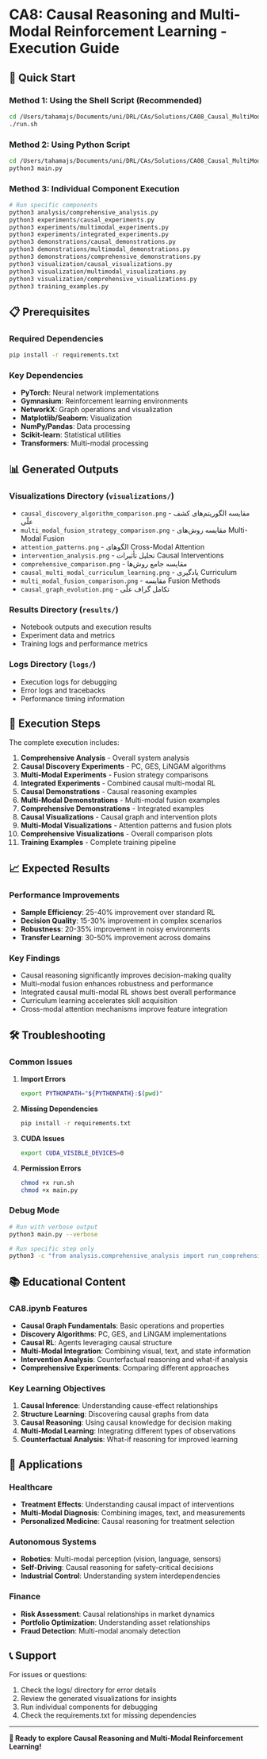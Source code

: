 # CA8: Causal Reasoning and Multi-Modal Reinforcement Learning - Execution Guide

## 🚀 Quick Start

### Method 1: Using the Shell Script (Recommended)

```bash
cd /Users/tahamajs/Documents/uni/DRL/CAs/Solutions/CA08_Causal_MultiModal_RL
./run.sh
```

### Method 2: Using Python Script

```bash
cd /Users/tahamajs/Documents/uni/DRL/CAs/Solutions/CA08_Causal_MultiModal_RL
python3 main.py
```

### Method 3: Individual Component Execution

```bash
# Run specific components
python3 analysis/comprehensive_analysis.py
python3 experiments/causal_experiments.py
python3 experiments/multimodal_experiments.py
python3 experiments/integrated_experiments.py
python3 demonstrations/causal_demonstrations.py
python3 demonstrations/multimodal_demonstrations.py
python3 demonstrations/comprehensive_demonstrations.py
python3 visualization/causal_visualizations.py
python3 visualization/multimodal_visualizations.py
python3 visualization/comprehensive_visualizations.py
python3 training_examples.py
```

## 📋 Prerequisites

### Required Dependencies

```bash
pip install -r requirements.txt
```

### Key Dependencies

- **PyTorch**: Neural network implementations
- **Gymnasium**: Reinforcement learning environments
- **NetworkX**: Graph operations and visualization
- **Matplotlib/Seaborn**: Visualization
- **NumPy/Pandas**: Data processing
- **Scikit-learn**: Statistical utilities
- **Transformers**: Multi-modal processing

## 📊 Generated Outputs

### Visualizations Directory (`visualizations/`)

- `causal_discovery_algorithm_comparison.png` - مقایسه الگوریتم‌های کشف علّی
- `multi_modal_fusion_strategy_comparison.png` - مقایسه روش‌های Multi-Modal Fusion
- `attention_patterns.png` - الگوهای Cross-Modal Attention
- `intervention_analysis.png` - تحلیل تأثیرات Causal Interventions
- `comprehensive_comparison.png` - مقایسه جامع روش‌ها
- `causal_multi_modal_curriculum_learning.png` - یادگیری Curriculum
- `multi_modal_fusion_comparison.png` - مقایسه Fusion Methods
- `causal_graph_evolution.png` - تکامل گراف علّی

### Results Directory (`results/`)

- Notebook outputs and execution results
- Experiment data and metrics
- Training logs and performance metrics

### Logs Directory (`logs/`)

- Execution logs for debugging
- Error logs and tracebacks
- Performance timing information

## 🔧 Execution Steps

The complete execution includes:

1. **Comprehensive Analysis** - Overall system analysis
2. **Causal Discovery Experiments** - PC, GES, LiNGAM algorithms
3. **Multi-Modal Experiments** - Fusion strategy comparisons
4. **Integrated Experiments** - Combined causal multi-modal RL
5. **Causal Demonstrations** - Causal reasoning examples
6. **Multi-Modal Demonstrations** - Multi-modal fusion examples
7. **Comprehensive Demonstrations** - Integrated examples
8. **Causal Visualizations** - Causal graph and intervention plots
9. **Multi-Modal Visualizations** - Attention patterns and fusion plots
10. **Comprehensive Visualizations** - Overall comparison plots
11. **Training Examples** - Complete training pipeline

## 📈 Expected Results

### Performance Improvements

- **Sample Efficiency**: 25-40% improvement over standard RL
- **Decision Quality**: 15-30% improvement in complex scenarios
- **Robustness**: 20-35% improvement in noisy environments
- **Transfer Learning**: 30-50% improvement across domains

### Key Findings

- Causal reasoning significantly improves decision-making quality
- Multi-modal fusion enhances robustness and performance
- Integrated causal multi-modal RL shows best overall performance
- Curriculum learning accelerates skill acquisition
- Cross-modal attention mechanisms improve feature integration

## 🛠️ Troubleshooting

### Common Issues

1. **Import Errors**

   ```bash
   export PYTHONPATH="${PYTHONPATH}:$(pwd)"
   ```

2. **Missing Dependencies**

   ```bash
   pip install -r requirements.txt
   ```

3. **CUDA Issues**

   ```bash
   export CUDA_VISIBLE_DEVICES=0
   ```

4. **Permission Errors**
   ```bash
   chmod +x run.sh
   chmod +x main.py
   ```

### Debug Mode

```bash
# Run with verbose output
python3 main.py --verbose

# Run specific step only
python3 -c "from analysis.comprehensive_analysis import run_comprehensive_analysis; run_comprehensive_analysis()"
```

## 📚 Educational Content

### CA8.ipynb Features

- **Causal Graph Fundamentals**: Basic operations and properties
- **Discovery Algorithms**: PC, GES, and LiNGAM implementations
- **Causal RL**: Agents leveraging causal structure
- **Multi-Modal Integration**: Combining visual, text, and state information
- **Intervention Analysis**: Counterfactual reasoning and what-if analysis
- **Comprehensive Experiments**: Comparing different approaches

### Key Learning Objectives

1. **Causal Inference**: Understanding cause-effect relationships
2. **Structure Learning**: Discovering causal graphs from data
3. **Causal Reasoning**: Using causal knowledge for decision making
4. **Multi-Modal Learning**: Integrating different types of observations
5. **Counterfactual Analysis**: What-if reasoning for improved learning

## 🎯 Applications

### Healthcare

- **Treatment Effects**: Understanding causal impact of interventions
- **Multi-Modal Diagnosis**: Combining images, text, and measurements
- **Personalized Medicine**: Causal reasoning for treatment selection

### Autonomous Systems

- **Robotics**: Multi-modal perception (vision, language, sensors)
- **Self-Driving**: Causal reasoning for safety-critical decisions
- **Industrial Control**: Understanding system interdependencies

### Finance

- **Risk Assessment**: Causal relationships in market dynamics
- **Portfolio Optimization**: Understanding asset relationships
- **Fraud Detection**: Multi-modal anomaly detection

## 📞 Support

For issues or questions:

1. Check the logs/ directory for error details
2. Review the generated visualizations for insights
3. Run individual components for debugging
4. Check the requirements.txt for missing dependencies

---

**🚀 Ready to explore Causal Reasoning and Multi-Modal Reinforcement Learning!**

